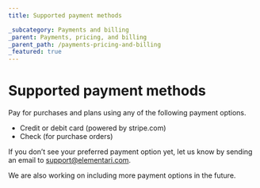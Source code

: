 ```yaml
---
title: Supported payment methods

_subcategory: Payments and billing
_parent: Payments, pricing, and billing
_parent_path: /payments-pricing-and-billing
_featured: true
---
```

# Supported payment methods

Pay for purchases and plans using any of the following payment options.

- Credit or debit card (powered by stripe.com)
- Check (for purchase orders)

If you don’t see your preferred payment option yet, let us know by sending an email to <support@elementari.com>. 

We are also working on including more payment options in the future.